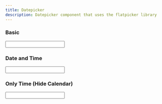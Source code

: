 ```yaml
---
title: Datepicker
description: Datepicker component that uses the flatpicker library
---
```


### Basic

<input type="text" data-controller="datepicker">

### Date and Time

<input type="text" data-controller="datepicker" data-datepicker-enable-time="true">

### Only Time (Hide Calendar)

<input type="text" data-controller="datepicker" data-datepicker-enable-time="true" data-datepicker-no-calendar="true">
